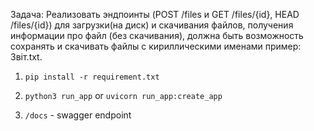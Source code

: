 Задача: Реализовать эндпоинты (POST /files и GET /files/{id}, HEAD /files/{id}) для загрузки(на диск) и скачивания файлов, получения информации про файл (без скачивания), должна быть возможность сохранять и скачивать файлы с кириллическими именами пример: Звiт.txt.



1. ```pip install -r requirement.txt```

2. ```python3 run_app``` or ```uvicorn run_app:create_app```

3. ```/docs``` - swagger endpoint
